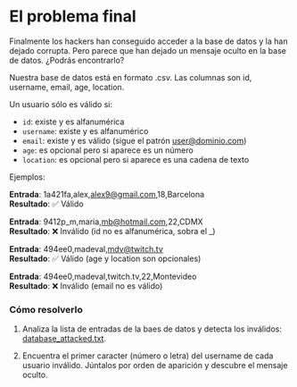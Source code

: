 # El problema final
Finalmente los hackers han conseguido acceder a la base de datos y la han dejado corrupta. Pero parece que han dejado un mensaje oculto en la base de datos. ¿Podrás encontrarlo?

Nuestra base de datos está en formato .csv. Las columnas son id, username, email, age, location.

Un usuario sólo es válido si:

- `id`: existe y es alfanumérica
- `username`: existe y es alfanumérico
- `email`: existe y es válido (sigue el patrón user@dominio.com)
- `age`: es opcional pero si aparece es un número
- `location`: es opcional pero si aparece es una cadena de texto

Ejemplos:

**Entrada**: 1a421fa,alex,alex9@gmail.com,18,Barcelona <br>
**Resultado**: ✅ Válido

**Entrada**: 9412p_m,maria,mb@hotmail.com,22,CDMX <br>
**Resultado**: ❌ Inválido (id no es alfanumérica, sobra el _)

**Entrada**: 494ee0,madeval,mdv@twitch.tv <br>
**Resultado**: ✅ Válido (age y location son opcionales)

**Entrada**: 494ee0,madeval,twitch.tv,22,Montevideo <br>
**Resultado**: ❌ Inválido (email no es válido)

### Cómo resolverlo 
1. Analiza la lista de entradas de la baes de datos y detecta los inválidos: [database_attacked.txt](./database_attacked.txt).

2. Encuentra el primer caracter (número o letra) del username de cada usuario inválido. Júntalos por orden de aparición y descubre el mensaje oculto.